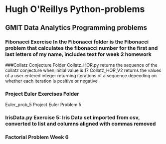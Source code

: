 # Hugh O'Reillys Python-problems
## GMIT Data Analytics Programming problems
### Fibonacci Exercise In the Fibonacci folder is the Fibonacci problem that calculates the fibonacci number for the first and last letters of my name, includes text for week 2 homework

###Collatz Conjecture Folder
Collatz_HOR.py returns the sequence of the collatz conjecture when initial value is 17
Collatz_HOR_V2 returns the values of a user entered integer returning iterations of a sequence depending on whether each iteration is positive or negative

### Project Euler Exercises Folder
Euler_prob_5 Project Euler Problem 5
### IrisData.py Exercise 5: Iris Data set imported from csv, converted to list and columns aligned with commas removed
### Factorial Problem Week 6
